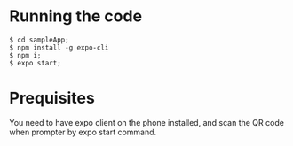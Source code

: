 # Running the code

```
$ cd sampleApp;
$ npm install -g expo-cli
$ npm i;
$ expo start;
```

# Prequisites
You need to have expo client on the phone installed, and scan the QR code when prompter by expo start command.

